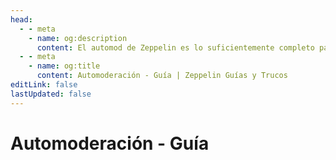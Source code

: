 ```yaml
---
head:
  - - meta
    - name: og:description
      content: El automod de Zeppelin es lo suficientemente completo para poder hacer de el, uno de los mejores bots de moderación de toda la plataforma. Conoce aquí la manera en la que puedes usarlo.
  - - meta
    - name: og:title
      content: Automoderación - Guía | Zeppelin Guías y Trucos
editLink: false
lastUpdated: false
---
```


# Automoderación - Guía
